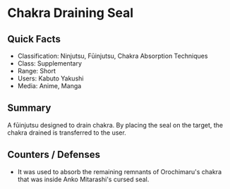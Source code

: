 # Chakra Draining Seal

## Quick Facts
- Classification: Ninjutsu, Fūinjutsu, Chakra Absorption Techniques
- Class: Supplementary
- Range: Short
- Users: Kabuto Yakushi
- Media: Anime, Manga

## Summary
A fūinjutsu designed to drain chakra. By placing the seal on the target, the chakra drained is transferred to the user.

## Counters / Defenses
- It was used to absorb the remaining remnants of Orochimaru's chakra that was inside Anko Mitarashi's cursed seal.

